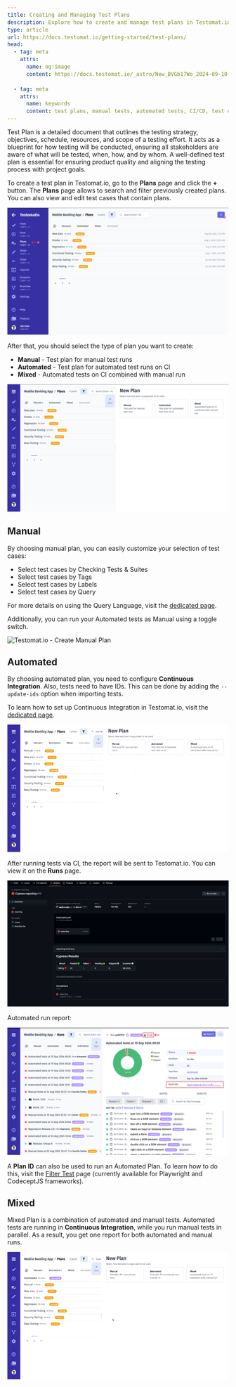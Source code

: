 ```yaml
---
title: Creating and Managing Test Plans
description: Explore how to create and manage test plans in Testomat.io. This guide covers manual, automated, and mixed test plans, detailing how to organize test cases, run tests on CI, and combine manual and automated test reports. Learn how to configure Continuous Integration and use filters for efficient test management.
type: article
url: https://docs.testomat.io/getting-started/test-plans/
head:
  - tag: meta
    attrs:
      name: og:image
      content: https://docs.testomat.io/_astro/New_BVGb17Wo_2024-09-10.Csen7x4B_Z3UAOR.webp
      
  - tag: meta
    attrs:
      name: keywords
      content: test plans, manual tests, automated tests, CI/CD, test case management, mixed test plans, continuous integration, QA, Testomat.io, testing strategy, test reports
---
```


Test Plan is a detailed document that outlines the testing strategy, objectives, schedule, resources, and scope of a testing effort. It acts as a blueprint for how testing will be conducted, ensuring all stakeholders are aware of what will be tested, when, how, and by whom. A well-defined test plan is essential for ensuring product quality and aligning the testing process with project goals.

To create a test plan in Testomat.io, go to the **Plans** page and click the **+** button. The **Plans** page allows to search and filter previously created plans. You can also view and edit test cases that contain plans.

![Testomat.io - Test Plans page](./images/New_F3lDOnIP_2024-09-10.png)

After that, you should select the type of plan you want to create:

* **Manual** - Test plan for manual test runs
* **Automated** - Test plan for automated test runs on CI
* **Mixed** - Automated tests on CI combined with manual run

![Testomat.io - New Plan](./images/New_BVGb17Wo_2024-09-10.png)

## Manual

By choosing manual plan, you can easily customize your selection of test cases:

* Select test cases by Checking Tests & Suites
* Select test cases by Tags
* Select test cases by Labels
* Select test cases by Query

For more details on using the Query Language, visit the [dedicated page](https://docs.testomat.io/usage/query-language/).

Additionally, you can run your Automated tests as Manual using a toggle switch.

![Testomat.io - Create Manual Plan](./images/New_JxL6qSdU_2024-09-10.gif)

## Automated

By choosing automated plan, you need to configure **Continuous Integration**. Also, tests need to have IDs. This can be done by adding the `--update-ids` option when importing tests.

To learn how to set up Continuous Integration in Testomat.io, visit the [dedicated page](https://docs.testomat.io/usage/continuous-integration/).

![Testomat.io - Create Automated Plan](./images/New_O9I32YCX_2024-09-15.gif)

After running tests via CI, the report will be sent to Testomat.io. You can view it on the **Runs** page.

![Testomat.io - GitHub Actions](./images/New_KoPkaO0N_2024-09-15.png)

Automated run report:

![Testomat.io - Automated Plan Report](./images/New_Q8Cq5xGN_2024-09-15.png)

A **Plan ID** can also be used to run an Automated Plan. To learn how to do this, visit the [Filter Test](https://docs.testomat.io/reference/reporter/pipes/testomatio/#filter-tests) page (currently available for Playwright and CodeceptJS frameworks). 

## Mixed

Mixed Plan is a combination of automated and manual tests. Automated tests are running in **Continuous Integration**, while you run manual tests in parallel. As a result, you get one report for both automated and manual runs.

![Testomat.io - Create Mixed Plan](./images/New_UhbNVumq_2024-09-15.gif)